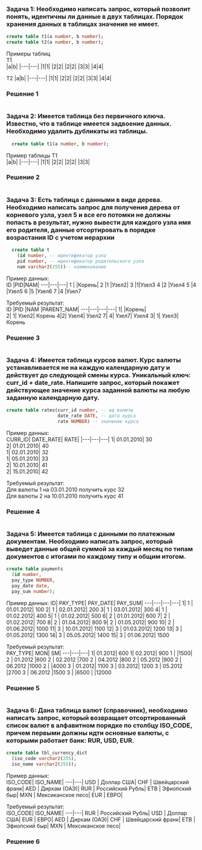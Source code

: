 ### Задача 1: Необходимо написать запрос, который позволит понять, идентичны ли данные в двух таблицах. Порядок хранения данных в таблицах значения не имеет.

```sql
create table t1(a number, b number); 
create table t2(a number, b number);
```
Примеры таблиц  
T1   
|a|b|
|---|---|
|1|1|
|2|2|
|2|2|
|3|3|
|4|4|

T2
|a|b|
|---|---|
|1|1|
|2|2|
|2|2|
|3|3|
|4|4|

### Решение 1
```sql
```

### Задача 2: Имеется таблица без первичного ключа. Известно, что в таблице имеется задвоение данных. Необходимо удалить дубликаты из таблицы.
```sql
  create table t1(a number, b number); 
```
Пример таблицы
T1   
|a|b|
|---|---|
|1|1|
|2|2|
|2|2|
|3|3|

### Решение 2
```sql
```

### Задача 3: Есть таблица с данными в виде дерева. Необходимо написать запрос для получения дерева от корневого узла, узел 5 и все его потомки не должны попасть в результат, нужно вывести для каждого узла имя его родителя, данные отсортировать в порядке возрастания ID с учетом иерархии  
```sql
  create table t
    (id number, -- идентификатор узла
    pid number, -- идентификатор родительского узла
    nam varchar2(255))-- наименование
```
Пример данных:  
ID |PID|NAM|
---|---|---|
1	|	 |Корень|
2	|1 |Узел2|
3	|1|Узел3
4	|2	|Узел4
5	|4	|Узел5
6	|5	|Узел6
7	|4	|Узел7

Требуемый результат:  
ID	|PID	|NAM	|PARENT_NAM|
---|---|---|---|
1|		|Корень|	
2|	1|	Узел2|	Корень
4|2|	Узел4|	Узел2
7|	4|	Узел7|	Узел4
3|	1|	Узел3|	Корень

### Решение 3
```sql
```

### Задача 4: Имеется таблица курсов валют. Курс валюты устанавливается не на каждую календарную дату и действует до следующей смены курса. Уникальный ключ: curr_id + date_rate. Напишите запрос, который покажет действующее значение курса заданной валюты на любую заданную календарную дату.  
```sql
create table rates(curr_id number, -- ид валюты
                   date_rate DATE, -- дата курса
                   rate NUMBER) -- значение курса 
```

Пример данных:  
CURR_ID|	DATE_RATE|	RATE|
|---|---|---|
1|		01.01.2010|	30	
2|		01.01.2010|	40	
1|		02.01.2010|	32	
1|		05.01.2010|	33	
2|		10.01.2010|	41	
2|		15.01.2010|	42	

Требуемый результат:  
Для валюты 1 на 03.01.2010 получить курс 32  
Для валюты 2 на 10.01.2010 получить курс 41

### Решение 4
```sql
```

### Задача 5: Имеется таблица с данными по платежным документам. Необходимо написать запрос, который выведет данные общей суммой за каждый месяц по типам документов с итогами по каждому типу и общим итогом.
```sql
create table payments
  (id number,
  pay_type NUMBER,
  pay_date date,
  pay_sum number);
```
Пример данных:
  ID|	PAY_TYPE|	PAY_DATE|	PAY_SUM|
  ---|---|---|---|
1|	1 |	01.01.2012|	100
2|	1	|	02.01.2012|	200
3|	1	|	03.01.2012|	300
4|	1	|	01.02.2012|	400
5|	1	|	01.02.2012|	500
6|	2	|	01.01.2012|	600
7|	2	|	01.02.2012|	700
8|	2	|	01.04.2012|	800
9|	2	|	01.05.2012|	900
10|	2	|	01.06.2012|	1000
11|	3	|	10.01.2012|	1100
12|	3	|	01.03.2012|	1200
13|	3	|	01.05.2012|	1300
14|	3	|	05.05.2012|	1400
15|	3	|	01.06.2012|	1500

Требуемый результат:  
PAY_TYPE|	MON|	SM|
---|---|---|
1|		01.2012|	600
1|		02.2012|	900
1	|			|1500|
2	|	01.2012	|600
2	|	02.2012	|700
2	|	04.2012	|800
2	|	05.2012	|900
2	|	06.2012	|1000
2	|			|4000
3	|	01.2012|	1100
3	|	03.2012|	1200
3	|	05.2012	|2700
3	|	06.2012	|1500
3	|			|6500
	|			|12000

 ### Решение 5
```sql
```

### Задача 6: Дана таблица валют (справочник), необходимо написать запрос, который возвращает отсортированный список валют в алфавитном порядке по столбцу ISO_CODE, причем первыми должны идти основные валюты, с которыми работает банк: RUR, USD, EUR.  
```sql
create table tbl_currency_dict
  (iso_code varchar2(255),
  iso_name varchar2(255));
```
Пример данных:  
ISO_CODE|	ISO_NAME|
---|---|
USD |		Доллар США|
CHF	|	Швейцарский франк|
AED	|	Дирхам (ОАЭ)|
RUR	|	Российский Рубль|
ETB	|	Эфиопский быр|
MXN	|	Мексиканское песо|
EUR	|	ЕВРО|

Требуемый результат:  
ISO_CODE|	ISO_NAME|
---|---|
RUR |	Российский Рубль|
USD	|	Доллар США|
EUR	|	ЕВРО|
AED	|	Дирхам (ОАЭ)|
CHF	|	Швейцарский франк|
ETB	|	Эфиопский быр|
MXN	|	Мексиканское песо|

### Решение 6
```sql
```
